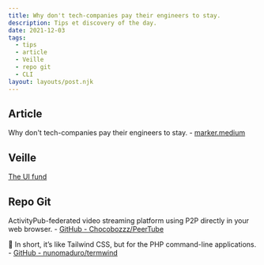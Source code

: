 ```yaml
---
title: Why don't tech-companies pay their engineers to stay.
description: Tips et discovery of the day.
date: 2021-12-03
tags:
  - tips
  - article
  - Veille
  - repo git
  - CLI
layout: layouts/post.njk
---
```


## Article
Why don't tech-companies pay their engineers to stay. - [marker.medium](https://marker.medium.com/why-dont-tech-companies-pay-their-engineers-to-stay-b9c7e4b751e9)

## Veille

[The UI fund](https://web.dev/ui-fund/)

## Repo Git

ActivityPub-federated video streaming platform using P2P directly in your web browser. - [GitHub - Chocobozzz/PeerTube](https://github.com/Chocobozzz/PeerTube)

🍃 In short, it’s like Tailwind CSS, but for the PHP command-line applications. - [GitHub - nunomaduro/termwind](https://github.com/nunomaduro/termwind)
